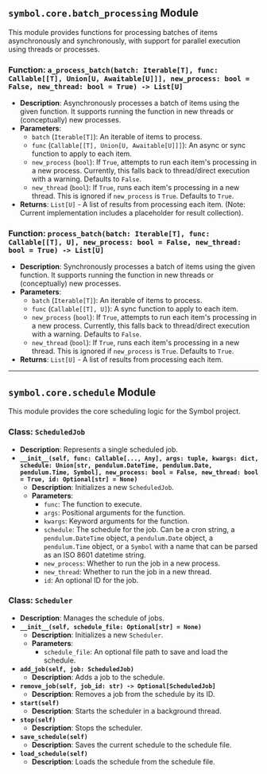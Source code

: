 ## `symbol.core.batch_processing` Module

This module provides functions for processing batches of items asynchronously and synchronously, with support for parallel execution using threads or processes.

### Function: `a_process_batch(batch: Iterable[T], func: Callable[[T], Union[U, Awaitable[U]]], new_process: bool = False, new_thread: bool = True) -> List[U]`
*   **Description**: Asynchronously processes a batch of items using the given function. It supports running the function in new threads or (conceptually) new processes.
*   **Parameters**:
    *   `batch` (`Iterable[T]`): An iterable of items to process.
    *   `func` (`Callable[[T], Union[U, Awaitable[U]]]`): An async or sync function to apply to each item.
    *   `new_process` (`bool`): If `True`, attempts to run each item's processing in a new process. Currently, this falls back to thread/direct execution with a warning. Defaults to `False`.
    *   `new_thread` (`bool`): If `True`, runs each item's processing in a new thread. This is ignored if `new_process` is `True`. Defaults to `True`.
*   **Returns**: `List[U]` - A list of results from processing each item. (Note: Current implementation includes a placeholder for result collection).

### Function: `process_batch(batch: Iterable[T], func: Callable[[T], U], new_process: bool = False, new_thread: bool = True) -> List[U]`
*   **Description**: Synchronously processes a batch of items using the given function. It supports running the function in new threads or (conceptually) new processes.
*   **Parameters**:
    *   `batch` (`Iterable[T]`): An iterable of items to process.
    *   `func` (`Callable[[T], U]`): A sync function to apply to each item.
    *   `new_process` (`bool`): If `True`, attempts to run each item's processing in a new process. Currently, this falls back to thread/direct execution with a warning. Defaults to `False`.
    *   `new_thread` (`bool`): If `True`, runs each item's processing in a new thread. This is ignored if `new_process` is `True`. Defaults to `True`.
*   **Returns**: `List[U]` - A list of results from processing each item.

---

## `symbol.core.schedule` Module

This module provides the core scheduling logic for the Symbol project.

### Class: `ScheduledJob`
*   **Description**: Represents a single scheduled job.
*   **`__init__(self, func: Callable[..., Any], args: tuple, kwargs: dict, schedule: Union[str, pendulum.DateTime, pendulum.Date, pendulum.Time, Symbol], new_process: bool = False, new_thread: bool = True, id: Optional[str] = None)`**
    *   **Description**: Initializes a new `ScheduledJob`.
    *   **Parameters**:
        *   `func`: The function to execute.
        *   `args`: Positional arguments for the function.
        *   `kwargs`: Keyword arguments for the function.
        *   `schedule`: The schedule for the job. Can be a cron string, a `pendulum.DateTime` object, a `pendulum.Date` object, a `pendulum.Time` object, or a `Symbol` with a name that can be parsed as an ISO 8601 datetime string.
        *   `new_process`: Whether to run the job in a new process.
        *   `new_thread`: Whether to run the job in a new thread.
        *   `id`: An optional ID for the job.

### Class: `Scheduler`
*   **Description**: Manages the schedule of jobs.
*   **`__init__(self, schedule_file: Optional[str] = None)`**
    *   **Description**: Initializes a new `Scheduler`.
    *   **Parameters**:
        *   `schedule_file`: An optional file path to save and load the schedule.
*   **`add_job(self, job: ScheduledJob)`**
    *   **Description**: Adds a job to the schedule.
*   **`remove_job(self, job_id: str) -> Optional[ScheduledJob]`**
    *   **Description**: Removes a job from the schedule by its ID.
*   **`start(self)`**
    *   **Description**: Starts the scheduler in a background thread.
*   **`stop(self)`**
    *   **Description**: Stops the scheduler.
*   **`save_schedule(self)`**
    *   **Description**: Saves the current schedule to the schedule file.
*   **`load_schedule(self)`**
    *   **Description**: Loads the schedule from the schedule file.